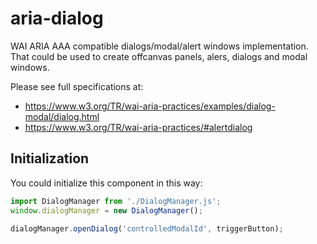 # aria-dialog

WAI ARIA AAA compatible dialogs/modal/alert windows implementation. That could be used to create offcanvas panels, alers, dialogs and modal windows.

Please see full specifications at:

* https://www.w3.org/TR/wai-aria-practices/examples/dialog-modal/dialog.html
* https://www.w3.org/TR/wai-aria-practices/#alertdialog

## Initialization

You could initialize this component in this way:

```js
import DialogManager from './DialogManager.js';
window.dialogManager = new DialogManager();

dialogManager.openDialog('controlledModalId', triggerButton);
```
